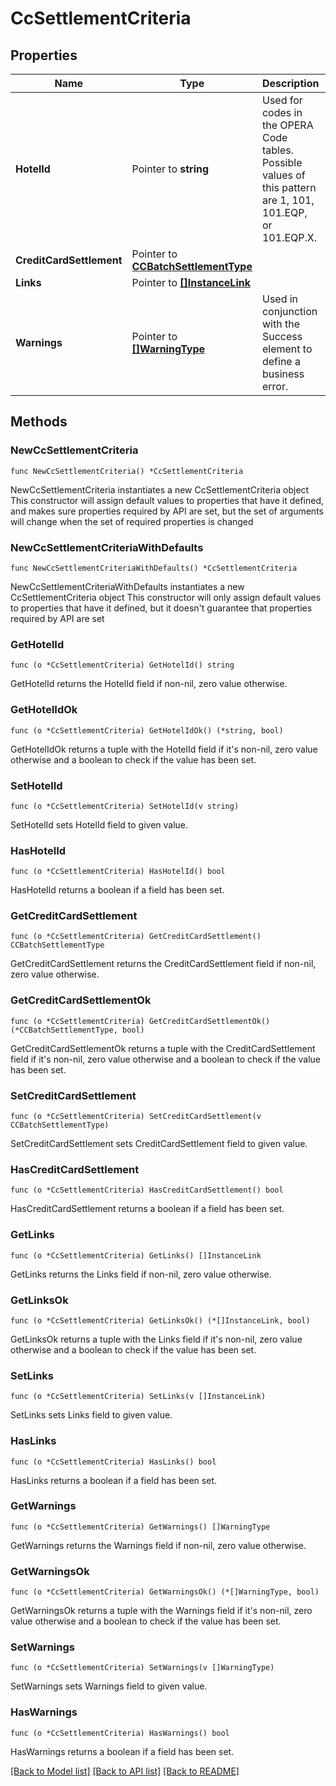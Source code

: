 # CcSettlementCriteria

## Properties

Name | Type | Description | Notes
------------ | ------------- | ------------- | -------------
**HotelId** | Pointer to **string** | Used for codes in the OPERA Code tables. Possible values of this pattern are 1, 101, 101.EQP, or 101.EQP.X. | [optional] 
**CreditCardSettlement** | Pointer to [**CCBatchSettlementType**](CCBatchSettlementType.md) |  | [optional] 
**Links** | Pointer to [**[]InstanceLink**](InstanceLink.md) |  | [optional] 
**Warnings** | Pointer to [**[]WarningType**](WarningType.md) | Used in conjunction with the Success element to define a business error. | [optional] 

## Methods

### NewCcSettlementCriteria

`func NewCcSettlementCriteria() *CcSettlementCriteria`

NewCcSettlementCriteria instantiates a new CcSettlementCriteria object
This constructor will assign default values to properties that have it defined,
and makes sure properties required by API are set, but the set of arguments
will change when the set of required properties is changed

### NewCcSettlementCriteriaWithDefaults

`func NewCcSettlementCriteriaWithDefaults() *CcSettlementCriteria`

NewCcSettlementCriteriaWithDefaults instantiates a new CcSettlementCriteria object
This constructor will only assign default values to properties that have it defined,
but it doesn't guarantee that properties required by API are set

### GetHotelId

`func (o *CcSettlementCriteria) GetHotelId() string`

GetHotelId returns the HotelId field if non-nil, zero value otherwise.

### GetHotelIdOk

`func (o *CcSettlementCriteria) GetHotelIdOk() (*string, bool)`

GetHotelIdOk returns a tuple with the HotelId field if it's non-nil, zero value otherwise
and a boolean to check if the value has been set.

### SetHotelId

`func (o *CcSettlementCriteria) SetHotelId(v string)`

SetHotelId sets HotelId field to given value.

### HasHotelId

`func (o *CcSettlementCriteria) HasHotelId() bool`

HasHotelId returns a boolean if a field has been set.

### GetCreditCardSettlement

`func (o *CcSettlementCriteria) GetCreditCardSettlement() CCBatchSettlementType`

GetCreditCardSettlement returns the CreditCardSettlement field if non-nil, zero value otherwise.

### GetCreditCardSettlementOk

`func (o *CcSettlementCriteria) GetCreditCardSettlementOk() (*CCBatchSettlementType, bool)`

GetCreditCardSettlementOk returns a tuple with the CreditCardSettlement field if it's non-nil, zero value otherwise
and a boolean to check if the value has been set.

### SetCreditCardSettlement

`func (o *CcSettlementCriteria) SetCreditCardSettlement(v CCBatchSettlementType)`

SetCreditCardSettlement sets CreditCardSettlement field to given value.

### HasCreditCardSettlement

`func (o *CcSettlementCriteria) HasCreditCardSettlement() bool`

HasCreditCardSettlement returns a boolean if a field has been set.

### GetLinks

`func (o *CcSettlementCriteria) GetLinks() []InstanceLink`

GetLinks returns the Links field if non-nil, zero value otherwise.

### GetLinksOk

`func (o *CcSettlementCriteria) GetLinksOk() (*[]InstanceLink, bool)`

GetLinksOk returns a tuple with the Links field if it's non-nil, zero value otherwise
and a boolean to check if the value has been set.

### SetLinks

`func (o *CcSettlementCriteria) SetLinks(v []InstanceLink)`

SetLinks sets Links field to given value.

### HasLinks

`func (o *CcSettlementCriteria) HasLinks() bool`

HasLinks returns a boolean if a field has been set.

### GetWarnings

`func (o *CcSettlementCriteria) GetWarnings() []WarningType`

GetWarnings returns the Warnings field if non-nil, zero value otherwise.

### GetWarningsOk

`func (o *CcSettlementCriteria) GetWarningsOk() (*[]WarningType, bool)`

GetWarningsOk returns a tuple with the Warnings field if it's non-nil, zero value otherwise
and a boolean to check if the value has been set.

### SetWarnings

`func (o *CcSettlementCriteria) SetWarnings(v []WarningType)`

SetWarnings sets Warnings field to given value.

### HasWarnings

`func (o *CcSettlementCriteria) HasWarnings() bool`

HasWarnings returns a boolean if a field has been set.


[[Back to Model list]](../README.md#documentation-for-models) [[Back to API list]](../README.md#documentation-for-api-endpoints) [[Back to README]](../README.md)


